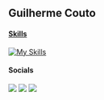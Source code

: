 ## Guilherme Couto
 <div>
  <a href="https://github.com/guilherme-couto">
</div>

#### Skills
[![My Skills](https://skills.thijs.gg/icons?i=c,cpp,python)](https://skills.thijs.gg)

#### Socials
<div> 
  <a href = "mailto:couto.guilherme@engenharia.ufjf.br"><img src="https://img.shields.io/badge/-Gmail-%23333?style=for-the-badge&logo=gmail&logoColor=white" target="_blank"></a>
  <a href="https://br.linkedin.com/in/guilherme-martins-couto" target="_blank"><img src="https://img.shields.io/badge/-LinkedIn-%230077B5?style=for-the-badge&logo=linkedin&logoColor=white" target="_blank"></a>
  <a href="https://www.instagram.com/guilhermizacao" target="_blank"><img src="https://img.shields.io/badge/-Instagram-%23E4405F?style=for-the-badge&logo=instagram&logoColor=white" target="_blank"></a>
</div>
